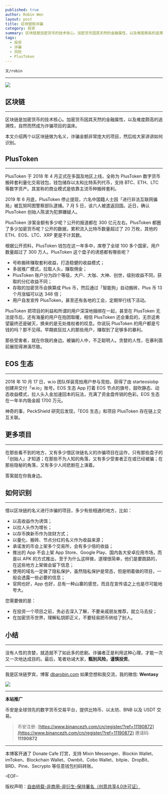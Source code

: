 ```yaml
---
published: true
author: Robin Wen
layout: post
title: 区块链和诈骗
category: 投资
summary: 区块链是加密货币的技术核心。加密货币因其天然的金融属性，以及难度颇高的追溯性，自然而然成为诈骗项目的温床。本文介绍两个以区块链做为名义，诈骗金额非常庞大的项目，然后给大家讲讲如何识别。在那些看不到的地方，又有多少借区块链名义的诈骗项目在运作，只有那些盘子的「创始人」才知道；在那些不为人知的角落，又有多少受害者正在或已经被骗；在那些隐秘的角落，又有多少人间悲剧在上演着。没有人性的贪婪，就造就不了如此多的悲剧。诈骗者正是利用这种心理，才能一次又一次地达成目的。最后，笔者劝诫大家，甄别风险，谨慎投资。
tags:
  - 投资
  - 诈骗
  - 风险
  - PlusToken
---
```


`文/robin`

***

![](https://cdn.dbarobin.com/7x05lye.png)

## 区块链
***

区块链是加密货币的技术核心。加密货币因其天然的金融属性，以及难度颇高的追溯性，自然而然成为诈骗项目的温床。

本文介绍两个以区块链做为名义，诈骗金额非常庞大的项目，然后给大家讲讲如何识别。

## PlusToken
***

PlusToken 于 2018 年 4 月正式在多国及地区上线，全称为 PlusToken 数字货币搬砖套利量化交易钱包，钱包储存以太和比特系列代币，支持 BTC、ETH、LTC 等数字资产。其宣称的商业模式是依靠主流币种搬砖套利。

2019 年 6 月底，PlusToken 停止提现，六名中国籍人士因「进行非法互联网骗局」被瓦努阿图警察部队逮捕。7 月 5 日，该六人被遣返回国。近日，确认 PlusToken 创始人陈波为犯罪嫌疑人。

PlusToken 涉案金额有多少呢？公开的报道都在 300 亿元左右。PlusToken 都圈了多少加密货币呢？公开的数据，累积流入比特币数量超过了 20 万枚，其他的 ETH、EOS、LTC、XRP 更是不计其数。

根据公开资料，PlusToken 钱包在这一年多中，席卷了全球 100 多个国家，用户数量超过了 300 万人。PlusToken 这个盘子的诱惑都有哪些呢？

* 号称搬砖赚取套利收益，打造稳健的收益模式；
* 多层推广模式，拉取人头，赚取佣金；
* PlusToken 账户分为四个等级，大户、大咖、大神、创世，级别收益不同，获取的分红收益不同；
* 存取的加密货币会换算成 Plus 币，然后通过「智能狗」自动搬砖，Plus 币 13 个月涨幅可以达 348 倍；
* 用户自发宣传 PlusToken，甚至还有各地的工会，定期举行线下活动。

PlusToken 把项目的利益和所谓的用户深深地捆绑在一起，甚至在 PlusToken 无法提币后，还有海量的用户在抱团取暖，相信 PlusToken 还会重启的，无奈这希望最终还是破灭，换来的是无处维权者的叹息。你说玩 PlusToken 的用户都是亏钱的吗？那不见得。早期疯狂拉人的那些用户，赚取到了足够多的暴利。

那些受害者，就在你我的身边。被骗的人中，不乏聪明人。贪婪的人性，在暴利面前展现得淋漓尽致。

## EOS 生态
***

2018 年 10 月 17 日，w.io 团队佯装竞拍用户参与竞拍，获得了由 starteosiobp 创建并交付「w.io」账号。EOS 生态 App 打着 EOS 节点的旗号，鼓吹静态、动态收益模式，拉人头入金加速回本的玩法，充满了资金盘传销的色彩。EOS 生态在一年半内吸金超 1700 万元。

神奇的事，PeckShield 研究后发现，「EOS 生态」和项目 PlusToken 存在链上交互关联。

## 更多项目
***

在那些看不到的地方，又有多少借区块链名义的诈骗项目在运作，只有那些盘子的「创始人」才知道；在那些不为人知的角落，又有多少受害者正在或已经被骗；在那些隐秘的角落，又有多少人间悲剧在上演着。

答案就在你我身边。

## 如何识别
***

借以区块链的名义进行诈骗的项目，多少有些相通的地方，比如：

* 以高收益作为诱饵；
* 以拉人头作为增长；
* 以存币换新币作为敛财方式；
* 以量化、搬砖、节点分红的名义作为收益来源；
* 承诺发的币会上架多个交易所，会有多少倍的收益；
* 推出的 App 不会上架 App Store、Google Play、国内各大安卓应用市场，而是以 APK 的方式推出，至于为什么这样做，道理很简单，他们是要跑路的，在这些地方上架做会留下信息；
* 使用的域名一定做了隐私保护，虽然隐私保护是常态，但是明着做的项目，一般会透露一些必要的信息；
* 官网也好，App 也好，总有一种山寨的感觉，而且在宣传语之上也是尽可能地夸大。

您需要做的是：

* 在投资一个项目之前，务必去深入了解，不要亲戚朋友推荐，就立马去投；
* 在加密货币世界，理解私钥即正义，不要轻易把币转给了别人。

## 小结
***

没有人性的贪婪，就造就不了如此多的悲剧。诈骗者正是利用这种心理，才能一次又一次地达成目的。最后，笔者劝诫大家，**甄别风险，谨慎投资**。

***

我是区块链罗宾，博客 [dbarobin.com](https://dbarobin.com/)
如果您想和我交流，我的微信: **Wentasy**

![](https://cdn.dbarobin.com/v4yywe2.png)

***

**本站推广**

币安是全球领先的数字货币交易平台，提供比特币、以太坊、BNB 以及 USDT 交易。

> 币安注册: [https://www.binancezh.com/cn/register/?ref=11190872](https://www.binancezh.com/cn/register/?ref=11190872)
> 邀请码: **11190872**

***

本博客开通了 Donate Cafe 打赏，支持 Mixin Messenger、Blockin Wallet、imToken、Blockchain Wallet、Ownbit、Cobo Wallet、bitpie、DropBit、BRD、Pine、Secrypto 等任意钱包扫码转账。

<center>
    <div class="--donate-button"
         data-button-id="f8b9df0d-af9a-460d-8258-d3f435445075"
    ></div>
</center>

–EOF–

版权声明：[自由转载-非商用-非衍生-保持署名（创意共享4.0许可证）](http://creativecommons.org/licenses/by-nc-nd/4.0/deed.zh)